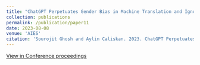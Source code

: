 ```yaml
---
title: "ChatGPT Perpetuates Gender Bias in Machine Translation and Ignores Non-Gendered Pronouns: Findings across Bengali and Five other Low-Resource Languages"
collection: publications
permalink: /publication/paper11
date: 2023-08-08
venue: 'AIES'
citation: 'Sourojit Ghosh and Aylin Caliskan. 2023. ChatGPT Perpetuates Gender Bias in Machine Translation and Ignores Non-Gendered Pronouns: Findings across Bengali and Five other Low-Resource Languages. In Proceedings of the 2023 AAAI/ACM Conference on AI, Ethics, and Society (AIES 23). Association for Computing Machinery, New York, NY, USA, 901–912. https://doi.org/10.1145/3600211.3604672.'
---
```

[View in Conference proceedings](https://dl.acm.org/doi/10.1145/3600211.3604672)
